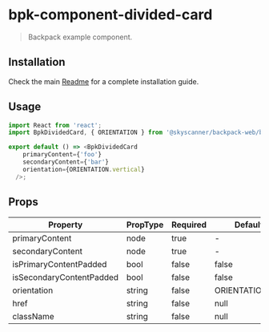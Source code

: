 # bpk-component-divided-card

> Backpack example component.

## Installation

Check the main [Readme](https://github.com/skyscanner/backpack#usage) for a complete installation guide.

## Usage

```js
import React from 'react';
import BpkDividedCard, { ORIENTATION } from '@skyscanner/backpack-web/bpk-component-divided-card';

export default () => <BpkDividedCard
    primaryContent={'foo'}
    secondaryContent={'bar'}
    orientation={ORIENTATION.vertical}
  />;
```

## Props

| Property  | PropType | Required | Default Value |
| --------- | -------- | -------- | ------------- |
| primaryContent | node   | true    | -          |
| secondaryContent | node   | true    | -          |
| isPrimaryContentPadded | bool   | false    | false          |
| isSecondaryContentPadded | bool   | false    | false          |
| orientation | string   | false    | ORIENTATION.horizontal          |
| href | string   | false    | null          |
| className | string   | false    | null          |
